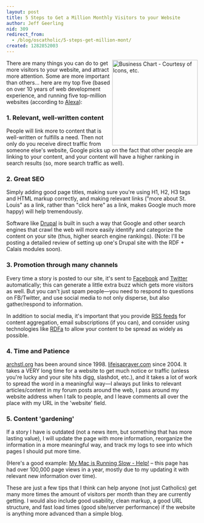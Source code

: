 ```yaml
---
layout: post
title: 5 Steps to Get a Million Monthly Visitors to your Website
author: Jeff Geerling
nid: 309
redirect_from:
  - /blog/oscatholic/5-steps-get-million-mont/
created: 1282852003
---
```

<p><img alt="Business Chart - Courtesy of Icons, etc." src="http://www.opensourcecatholic.com/sites/opensourcecatholic.com/files/user-uploads/oscatholic/business-chart.png" style="float: right; width: 225px; height: 225px; " title="" />There are many things you can do to get more visitors to your website, and attract more attention. Some are more important than others... here are my top five (based on over 10 years of web development experience, and running five top-million websites (according to <a href="http://www.alexa.com/">Alexa</a>):</p>
<h3>1. Relevant, well-written content</h3>
<p class="rteindent1">People will link more to content that is well-written or fulfills a need. Then not only do you receive direct traffic from someone else&#39;s website, Google picks up on the fact that other people are linking to your content, and your content will have a higher ranking in search results (so, more search traffic as well).</p>
<!--break-->
<h3>2. Great SEO</h3>
<p class="rteindent1">Simply adding good page titles, making sure you&#39;re using H1, H2, H3 tags and HTML markup correctly, and making relevant links (&quot;more about St. Louis&quot; as a link, rather than &quot;click here&quot; as a link, makes Google much more happy) will help tremendously.</p>
<p class="rteindent1">Software like <a href="http://drupal.org/">Drupal</a> is built in such a way that Google and other search engines that crawl the web will more easily identify and categorize the content on your site (thus, higher search engine rankings). (Note: I&#39;ll be posting a detailed review of setting up one&#39;s Drupal site with the RDF + Calais modules soon).</p>
<h3>3. Promotion through many channels</h3>
<p class="rteindent1">Every time a story is posted to our site, it&#39;s sent to <a href="http://www.facebook.com/">Facebook</a> and <a href="http://twitter.com/">Twitter</a> automatically; this can generate a little extra buzz which gets more visitors as well. But you can&#39;t just spam people&mdash;you need to respond to questions on FB/Twitter, and use social media to not only disperse, but also gather/respond to information.</p>
<p class="rteindent1">In addition to social media, it&#39;s important that you provide <a href="http://www.problogger.net/what-is-rss/">RSS feeds</a> for content aggregation, email subscriptions (if you can), and consider using technologies like <a href="http://www.w3.org/TR/xhtml-rdfa-primer/">RDFa</a> to allow your content to be spread as widely as possible.</p>
<h3>4. Time and Patience</h3>
<p class="rteindent1"><a href="http://archstl.org/">archstl.org</a> has been around since 1998. <a href="http://www.lifeisaprayer.com/">lifeisaprayer.com</a> since 2004. It takes a VERY long time for a website to get much notice or traffic (unless you&#39;re lucky and your site hits digg, slashdot, etc.), and it takes a lot of work to spread the word in a meaningful way&mdash;I always put links to relevant articles/content in my forum posts around the web, I pass around my website address when I talk to people, and I leave comments all over the place with my URL in the &#39;website&#39; field.</p>
<h3>5. Content &#39;gardening&#39;</h3>
<p class="rteindent1">If a story I have is outdated (not a news item, but something that has more lasting value), I will update the page with more information, reorganize the information in a more meaningful way, and track my logs to see into which pages I should put more time.</p>
<p class="rteindent1">(Here&#39;s a good example: <a href="http://www.lifeisaprayer.com/articles/computing/mac-running-slow">My Mac is Running Slow - Help!</a> &ndash; this page has had over 100,000 page views in a year, mostly due to my updating it with relevant new information over time).</p>
<p>These are just a few tips that I think can help anyone (not just Catholics) get many more times the amount of visitors per month than they are currently getting. I would also include good usability, clean markup, a good URL structure, and fast load times (good site/server performance) if the website is anything more advanced than a simple blog.</p>
